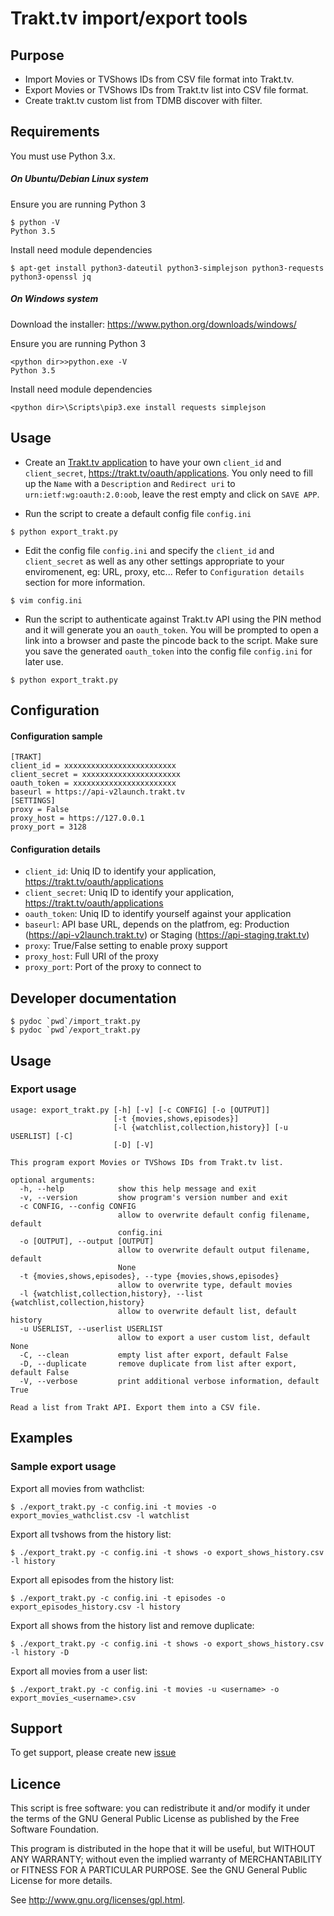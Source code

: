# Trakt.tv import/export tools

## Purpose

 * Import Movies or TVShows IDs from CSV file format into Trakt.tv.
 * Export Movies or TVShows IDs from Trakt.tv list into CSV file format.
 * Create trakt.tv custom list from TDMB discover with filter.

## Requirements

You must use Python 3.x.

##### On Ubuntu/Debian Linux system

Ensure you are running Python 3
```
$ python -V
Python 3.5
```

Install need module dependencies

```
$ apt-get install python3-dateutil python3-simplejson python3-requests python3-openssl jq
```

##### On Windows system

 Download the installer: https://www.python.org/downloads/windows/

 Ensure you are running Python 3
```
<python dir>>python.exe -V
Python 3.5
```

 Install need module dependencies

```
<python dir>\Scripts\pip3.exe install requests simplejson
```

## Usage

* Create an [Trakt.tv application](https://trakt.tv/oauth/applications) to have your own ``client_id`` and ``client_secret``, https://trakt.tv/oauth/applications.
You only need to fill up the ``Name`` with a ``Description`` and ``Redirect uri`` to `urn:ietf:wg:oauth:2.0:oob`, leave the rest empty and click on ``SAVE APP``.

* Run the script to create a default config file ``config.ini``

```
$ python export_trakt.py
```

* Edit the config file ``config.ini`` and specify the ``client_id`` and ``client_secret`` as well as any other settings appropriate to your enviromenent, eg: URL, proxy, etc...
Refer to ``Configuration details`` section for more information.

```
$ vim config.ini
```

* Run the script to authenticate against Trakt.tv API using the PIN method and it will generate you an ``oauth_token``.
You will be prompted to open a link into a browser and paste the pincode back to the script. 
Make sure you save the generated ``oauth_token`` into the config file ``config.ini`` for later use.

```
$ python export_trakt.py
```

## Configuration

#### Configuration sample

```text
[TRAKT]
client_id = xxxxxxxxxxxxxxxxxxxxxxxxx
client_secret = xxxxxxxxxxxxxxxxxxxxxx
oauth_token = xxxxxxxxxxxxxxxxxxxxxxx
baseurl = https://api-v2launch.trakt.tv
[SETTINGS]
proxy = False
proxy_host = https://127.0.0.1
proxy_port = 3128
```

#### Configuration details

 * ``client_id``: Uniq ID to identify your application, https://trakt.tv/oauth/applications
 * ``client_secret``: Uniq ID to identify your application, https://trakt.tv/oauth/applications
 * ``oauth_token``: Uniq ID to identify yourself against your application
 * ``baseurl``: API base URL, depends on the platfrom, eg: Production (https://api-v2launch.trakt.tv) or Staging (https://api-staging.trakt.tv)
 * ``proxy``: True/False setting to enable proxy support
 * ``proxy_host``: Full URI of the proxy
 * ``proxy_port``: Port of the proxy to connect to

## Developer documentation

```
$ pydoc `pwd`/import_trakt.py
$ pydoc `pwd`/export_trakt.py
```

## Usage 
### Export usage

```text
usage: export_trakt.py [-h] [-v] [-c CONFIG] [-o [OUTPUT]]
                       [-t {movies,shows,episodes}]
                       [-l {watchlist,collection,history}] [-u USERLIST] [-C]
                       [-D] [-V]

This program export Movies or TVShows IDs from Trakt.tv list.

optional arguments:
  -h, --help            show this help message and exit
  -v, --version         show program's version number and exit
  -c CONFIG, --config CONFIG
                        allow to overwrite default config filename, default
                        config.ini
  -o [OUTPUT], --output [OUTPUT]
                        allow to overwrite default output filename, default
                        None
  -t {movies,shows,episodes}, --type {movies,shows,episodes}
                        allow to overwrite type, default movies
  -l {watchlist,collection,history}, --list {watchlist,collection,history}
                        allow to overwrite default list, default history
  -u USERLIST, --userlist USERLIST
                        allow to export a user custom list, default None
  -C, --clean           empty list after export, default False
  -D, --duplicate       remove duplicate from list after export, default False
  -V, --verbose         print additional verbose information, default True

Read a list from Trakt API. Export them into a CSV file.
```

## Examples
### Sample export usage

Export all movies from wathclist:

	$ ./export_trakt.py -c config.ini -t movies -o export_movies_wathclist.csv -l watchlist

Export all tvshows from the history list:

	$ ./export_trakt.py -c config.ini -t shows -o export_shows_history.csv -l history

Export all episodes from the history list:

	$ ./export_trakt.py -c config.ini -t episodes -o export_episodes_history.csv -l history

Export all shows from the history list and remove duplicate:

	$ ./export_trakt.py -c config.ini -t shows -o export_shows_history.csv -l history -D

Export all movies from a user list:

	$ ./export_trakt.py -c config.ini -t movies -u <username> -o export_movies_<username>.csv

## Support

To get support, please create new [issue](https://github.com/xbgmsharp/trakt/issues)

## Licence

This script is free software:  you can redistribute it and/or  modify  it under  the  terms  of the  GNU  General  Public License  as published by the Free Software Foundation.

This program is distributed in the hope  that it will be  useful, but WITHOUT ANY WARRANTY; without even the  implied warranty of MERCHANTABILITY or FITNESS FOR A PARTICULAR PURPOSE. See the GNU General Public License for more details.

See <http://www.gnu.org/licenses/gpl.html>.
